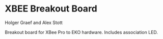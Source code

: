 XBEE Breakout Board
===================

Holger Graef and Alex Stott

Breakout board for XBee Pro to EKO hardware. Includes association LED.